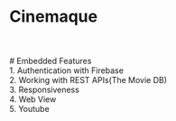 # Cinemaque
<br>
<br>
# Embedded Features<br>
1. Authentication with Firebase<br>
2. Working with REST APIs(The Movie DB)<br>
3. Responsiveness<br>
4. Web View<br>
5. Youtube<br>

